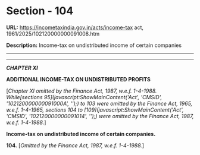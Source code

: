 # Section - 104

**URL:** https://incometaxindia.gov.in/acts/income-tax act, 1961/2025/102120000000091008.htm

**Description:** Income-tax on undistributed income of certain companies

---

****  
  
_**CHAPTER XI**_

**ADDITIONAL INCOME-TAX ON UNDISTRIBUTED PROFITS**

[_Chapter XI omitted by the Finance Act, 1987, w.e.f. 1-4-1988. While[sections 95](javascript:ShowMainContent\('Act', 'CMSID', '102120000000091000A', ''\);) to 103 were omitted by the Finance Act, 1965, w.e.f. 1-4-1965, sections 104 to [109](javascript:ShowMainContent\('Act', 'CMSID', '102120000000091014', ''\);) were omitted by the Finance Act, 1987, w.e.f. 1-4-1988._]

**Income-tax on undistributed income of certain companies.**

**104.** [_Omitted by the Finance Act, 1987, w.e.f. 1-4-1988._]